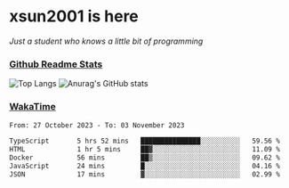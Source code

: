 # xsun2001 is here

*Just a student who knows a little bit of programming*

### [Github Readme Stats](https://github.com/anuraghazra/github-readme-stats)

![Top Langs](https://github-readme-stats.vercel.app/api/top-langs/?username=xsun2001&layout=compact&theme=radical) ![Anurag's GitHub stats](https://github-readme-stats.vercel.app/api?username=xsun2001&show_icons=true&theme=radical)

### [WakaTime](https://wakatime.com)

<!--START_SECTION:waka-->

```txt
From: 27 October 2023 - To: 03 November 2023

TypeScript       5 hrs 52 mins   ███████████████░░░░░░░░░░   59.56 %
HTML             1 hr 5 mins     ██▓░░░░░░░░░░░░░░░░░░░░░░   11.09 %
Docker           56 mins         ██▒░░░░░░░░░░░░░░░░░░░░░░   09.62 %
JavaScript       24 mins         █░░░░░░░░░░░░░░░░░░░░░░░░   04.16 %
JSON             17 mins         ▓░░░░░░░░░░░░░░░░░░░░░░░░   02.99 %
```

<!--END_SECTION:waka-->
